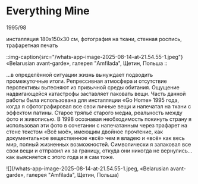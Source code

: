# Everything Mine

1995/98

инсталляция 180x150x30 cм, фотография на ткани, стенная роспись, трафаретная печать

::img-caption{src="/whats-app-image-2025-08-14-at-21.54.55-1.jpeg"}
«Belarusian avant-garde», галерея "Amfilada", Щетин, Польша
::

…в определённой ситуации жизнь вынуждает подводить промежуточные итоги. Репрессивная атмосфера и отсутствие перспективы вытесняют из привычной среды обитания. Ощущение надвигающейся катастрофы заставляет паковать вещи. Часть данной работы была использована для инсталляции «Go Home» 1995 года, когда я сфотографировал все свои личные вещи и напечатал на ткани с эффектом патины. Старое тряпьё старого медиа, реальность между фото и живописью. В 1998 осознавая необходимость покинуть страну я использовал эти фото в сочетании с напечатанным через трафарет на стене текстом «Всё моё», имеющим двойное прочтение, как документальное вещественное «всё» чем я владею и «всё» как весь мир, полный жизненных возможностей. Символически я запаковал все свои вещи и отправил их за границу, откуда они никогда не вернулись…как выясняется с этого года и я сам тоже.

![](/whats-app-image-2025-08-14-at-21.54.55-1.jpeg, «Belarusian avant-garde», галерея "Amfilada", Щетин, Польша)
